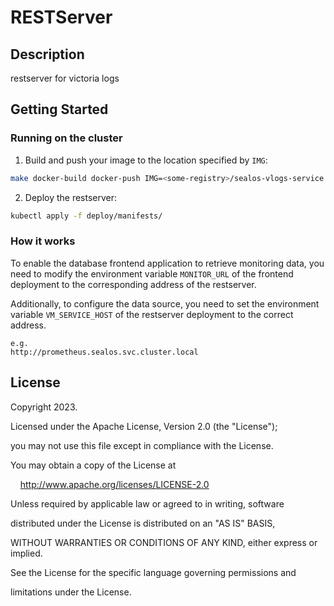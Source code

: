 # RESTServer

## Description

restserver for victoria logs

## Getting Started

### Running on the cluster

1. Build and push your image to the location specified by `IMG`:

```sh
make docker-build docker-push IMG=<some-registry>/sealos-vlogs-service:latest
```

2. Deploy the restserver:

```sh
kubectl apply -f deploy/manifests/
```

### How it works

To enable the database frontend application to retrieve monitoring data, you need to modify the environment variable `MONITOR_URL` of the frontend deployment to the corresponding address of the restserver.

Additionally, to configure the data source, you need to set the environment variable `VM_SERVICE_HOST` of the restserver deployment to the correct address.

```
e.g.
http://prometheus.sealos.svc.cluster.local
```

## License

Copyright 2023.

Licensed under the Apache License, Version 2.0 (the "License");

you may not use this file except in compliance with the License.

You may obtain a copy of the License at

    http://www.apache.org/licenses/LICENSE-2.0

Unless required by applicable law or agreed to in writing, software

distributed under the License is distributed on an "AS IS" BASIS,

WITHOUT WARRANTIES OR CONDITIONS OF ANY KIND, either express or implied.

See the License for the specific language governing permissions and

limitations under the License.